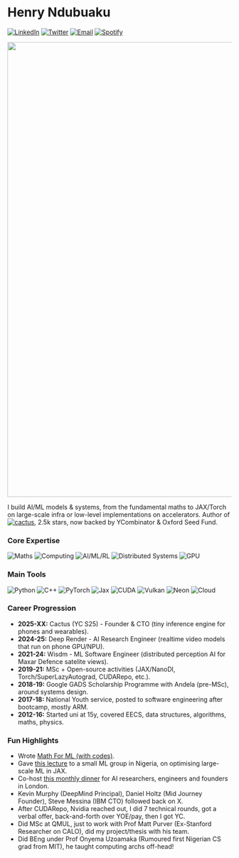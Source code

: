# Henry Ndubuaku

[![LinkedIn][linkedin-shield]][linkedin-url]
[![Twitter][twitter-shield]][twitter-url]
[![Email][gmail1-shield]][gmail1-url]
[![Spotify][spotify-shield]][spotify-url]

[gmail1-shield]: https://img.shields.io/badge/Gmail-555?style=for-the-badge&logo=gmail&logoColor=white
[gmail1-url]: ndubuakuhenry@gmail.com

[linkedin-shield]: https://img.shields.io/badge/-LinkedIn-black.svg?style=for-the-badge&logo=linkedin&colorB=555
[linkedin-url]: https://linkedin.com/in/henry-ndubuaku-7b6350b8

[twitter-shield]: https://img.shields.io/badge/Twitter-555?style=for-the-badge&logo=twitter&logoColor=white
[twitter-url]: https://twitter.com/hmunachii

[spotify-shield]: https://img.shields.io/badge/Spotify-555?style=for-the-badge&logo=spotify&logoColor=white
[spotify-url]: https://open.spotify.com/playlist/656vFNTyI2ZDsxgdQFaPHA?si=c2ff4aa84f6d42c4


<p align="center">
  <img src="assets/banner.gif" width=1024>
</p>


I build AI/ML models & systems, from the fundamental maths to JAX/Torch on large-scale infra or low-level implementations on accelerators. Author of [![cactus](https://img.shields.io/badge/cactus-000000?style=flat&logo=github&logoColor=white)](https://github.com/cactus-compute/cactus), 2.5k stars, now backed by YCombinator & Oxford Seed Fund.

### Core Expertise 
![Maths](https://img.shields.io/badge/Maths-DE713C?style=flat&logo=tiny&logoColor=white)
![Computing](https://img.shields.io/badge/Computing-black?style=flat&logo=tiny&logoColor=white)
![AI/ML/RL](https://img.shields.io/badge/AI/ML/RL-20B2AA?style=flat&logo=tiny&logoColor=white)
![Distributed Systems](https://img.shields.io/badge/Distributed_Systems-E59079?style=flat&logo=tiny&logoColor=white)
![GPU](https://img.shields.io/badge/GPU/TPU/HPC-556B2F?style=flat&logo=tiny&logoColor=white)

### Main Tools  
![Python](https://img.shields.io/badge/Python-3776AB?style=flat&logo=python&logoColor=white)
![C++](https://img.shields.io/badge/C/C++-00599C?style=flat&logo=cplusplus&logoColor=white)
![PyTorch](https://img.shields.io/badge/PyTorch-EE4C2C?style=flat&logo=pytorch&logoColor=white)
![Jax](https://img.shields.io/badge/Jax-purple?style=flat&logo=pytorch&logoColor=white)
![CUDA](https://img.shields.io/badge/CUDA-76B900?style=flat&logo=nvidia&logoColor=white)
![Vulkan](https://img.shields.io/badge/Vulkan-AC162C?style=flat&logo=vulkan&logoColor=white)
![Neon](https://img.shields.io/badge/Neon-0091BD?style=flat&logo=arm&logoColor=white)
![Cloud](https://img.shields.io/badge/Cloud/Docker/K8-4285F4?style=flat&logo=googlecloud&logoColor=white)

### Career Progression 
- **2025-XX:** Cactus (YC S25) - Founder & CTO (tiny inference engine for phones and wearables).
- **2024-25:** Deep Render - AI Research Engineer (realtime video models that run on phone GPU/NPU).
- **2021-24:** Wisdm - ML Software Engineer (distributed perception AI for Maxar Defence satelite views).
- **2019-21:** MSc + Open-source activities (JAX/NanoDl, Torch/SuperLazyAutograd, CUDARepo, etc.).
- **2018-19:** Google GADS Scholarship Programme with Andela (pre-MSc), around systems design.
- **2017-18:** National Youth service, posted to software engineering after bootcamp, mostly ARM. 
- **2012-16:** Started uni at 15y, covered EECS, data structures, algorithms, maths, physics.

### Fun Highlights 
- Wrote [Math For ML (with codes)](https://colab.research.google.com/drive/1ftH86vZMbspy1QvW4cHlTTv3GOMmdZ_H?usp=sharing).
- Gave [this lecture](https://www.youtube.com/live/GJYpAl8pHmI?si=t4CTT9ndeu4EKItc) to a small ML group in Nigeria, on optimising large-scale ML in JAX.
- Co-host [this monthly dinner](https://lu.ma/ldnnexus) for AI researchers, engineers and founders in London. 
- Kevin Murphy (DeepMind Principal), Daniel Holtz (Mid Journey Founder), Steve Messina (IBM CTO) followed back on X.
- After CUDARepo, Nvidia reached out, I did 7 technical rounds, got a verbal offer, back-and-forth over YOE/pay, then I got YC.
- Did MSc at QMUL, just to work with Prof Matt Purver (Ex-Stanford Researcher on CALO), did my project/thesis with his team.
- Did BEng under Prof Onyema Uzoamaka (Rumoured first Nigerian CS grad from MIT), he taught computing archs off-head! 
